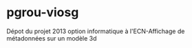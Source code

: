 pgrou-viosg
===========

Dépot du projet 2013 option informatique à l'ECN-Affichage de métadonnées sur un modèle 3d
